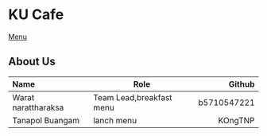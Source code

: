 # KU Cafe
 [Menu](menu.md)

## About Us

| Name  | Role | Github  |
|:------|------|--------:|
|Warat narattharaksa|Team Lead,breakfast menu| b5710547221 |
|Tanapol Buangam|lanch menu| KOngTNP |


